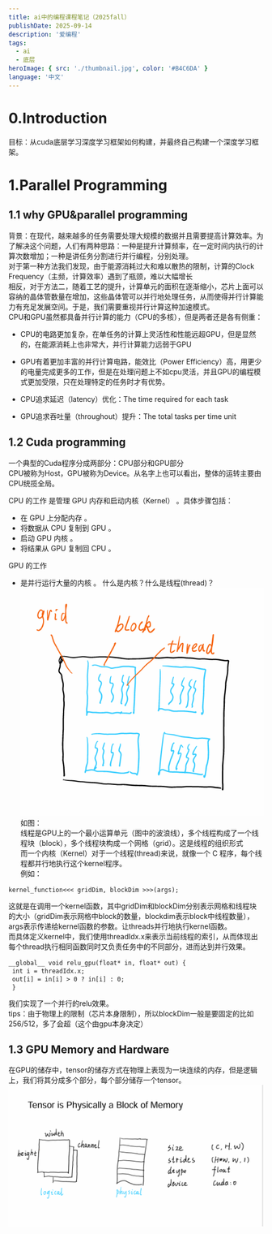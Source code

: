 ```yaml
---
title: ai中的编程课程笔记（2025fall）
publishDate: 2025-09-14 
description: '爱编程'
tags:
  - ai
  - 底层  
heroImage: { src: './thumbnail.jpg', color: '#B4C6DA' }
language: '中文'
---
```

# 0.Introduction
目标：从cuda底层学习深度学习框架如何构建，并最终自己构建一个深度学习框架。  
# 1.Parallel Programming
## 1.1 why GPU&parallel programming
背景：在现代，越来越多的任务需要处理大规模的数据并且需要提高计算效率。为了解决这个问题，人们有两种思路：一种是提升计算频率，在一定时间内执行的计算次数增加；一种是讲任务分割进行并行编程，分别处理。  
对于第一种方法我们发现，由于能源消耗过大和难以散热的限制，计算的Clock Frequency（主频，计算效率）遇到了瓶颈，难以大幅增长  
相反，对于方法二，随着工艺的提升，计算单元的面积在逐渐缩小，芯片上面可以容纳的晶体管数量在增加，这些晶体管可以并行地处理任务，从而使得并行计算能力有充足发展空间。于是，我们需要重视并行计算这种加速模式。  
CPU和GPU虽然都具备并行计算的能力（CPU的多核），但是两者还是各有侧重：  
* CPU的电路更加复杂，在单任务的计算上灵活性和性能远超GPU，但是显然的，在能源消耗上也非常大，并行计算能力远弱于GPU  
* GPU有着更加丰富的并行计算电路，能效比（Power Efficiency）高，用更少的电量完成更多的工作，但是在处理问题上不如cpu灵活，并且GPU的编程模式更加受限，只在处理特定的任务时才有优势。  

* CPU追求延迟（latency）优化：The time required for each task
*  GPU追求吞吐量（throughout）提升：The total tasks per time unit  
## 1.2 Cuda programming
一个典型的Cuda程序分成两部分：CPU部分和GPU部分  
CPU被称为Host，GPU被称为Device。从名字上也可以看出，整体的运转主要由CPU统揽全局。  

CPU 的工作 是管理 GPU 内存和启动内核（Kernel） 。具体步骤包括：

* 在 GPU 上分配内存 。
* 将数据从 CPU 复制到 GPU 。
* 启动 GPU 内核 。
* 将结果从 GPU 复制回 CPU 。  

GPU 的工作 
* 是并行运行大量的内核 。
什么是内核？什么是线程(thread)？  
![Local Image](src/assets/imgs-aicode/1.png)  
如图：  
线程是GPU上的一个最小运算单元（图中的波浪线），多个线程构成了一个线程块（block），多个线程块构成一个网格（grid）。这是线程的组织形式  
而一个内核（Kernel）对于一个线程(thread)来说，就像一个 C 程序，每个线程都并行地执行这个kernel程序。  
例如：
```cuda
kernel_function<<< gridDim, blockDim >>>(args);
```
这就是在调用一个kernel函数，其中gridDim和blockDim分别表示网格和线程块的大小（gridDim表示网格中block的数量，blockdim表示block中线程数量），args表示传递给kernel函数的参数。让threads并行地执行kernel函数。  
而具体定义kernel中，我们使用threadIdx.x来表示当前线程的索引，从而体现出每个thread执行相同函数同时又负责任务中的不同部分，进而达到并行效果。
```
__global__ void relu_gpu(float* in, float* out) {
 int i = threadIdx.x;
 out[i] = in[i] > 0 ? in[i] : 0;
 }
```
我们实现了一个并行的relu效果。  
tips：由于物理上的限制（芯片本身限制），所以blockDim一般是要固定的比如256/512，多了会超（这个由gpu本身决定）  
## 1.3 GPU Memory and Hardware
在GPU的储存中，tensor的储存方式在物理上表现为一块连续的内存，但是逻辑上，我们将其分成多个部分，每个部分储存一个tensor。  
![Local Image](src/assets/imgs-aicode/2.png)

